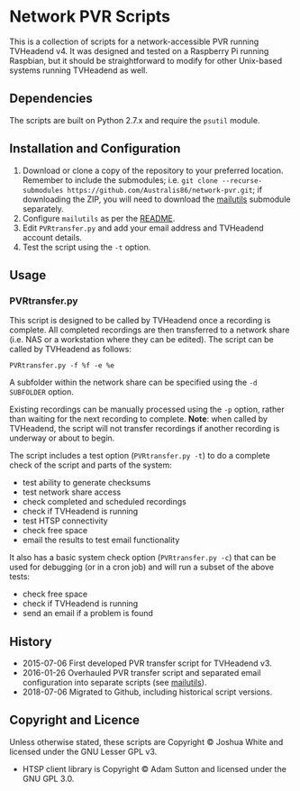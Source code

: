 # Network PVR Scripts
This is a collection of scripts for a network-accessible PVR running TVHeadend v4. It was designed and tested on a Raspberry Pi running Raspbian, but it should be straightforward to modify for other Unix-based systems running TVHeadend as well.

## Dependencies

The scripts are built on Python 2.7.x and require the `psutil` module.

## Installation and Configuration

1. Download or clone a copy of the repository to your preferred location. Remember to include the submodules; i.e. `git clone --recurse-submodules https://github.com/Australis86/network-pvr.git`; if downloading the ZIP, you will need to download the [mailutils](https://github.com/Australis86/mailutils) submodule separately.
2. Configure `mailutils` as per the [README](https://github.com/Australis86/mailutils).
3. Edit `PVRtransfer.py` and add your email address and TVHeadend account details.
4. Test the script using the `-t` option.


## Usage

### PVRtransfer.py

This script is designed to be called by TVHeadend once a recording is complete. All completed recordings are then transferred to a network share (i.e. NAS or a workstation where they can be edited). The script can be called by TVHeadend as follows:

```
PVRtransfer.py -f %f -e %e
```

A subfolder within the network share can be specified using the `-d SUBFOLDER` option.

Existing recordings can be manually processed using the `-p` option, rather than waiting for the next recording to complete. **Note**: when called by TVHeadend, the script will not transfer recordings if another recording is underway or about to begin.

The script includes a test option (`PVRtransfer.py -t`) to do a complete check of the script and parts of the system:

- test ability to generate checksums
- test network share access
- check completed and scheduled recordings
- check if TVHeadend is running
- test HTSP connectivity
- check free space
- email the results to test email functionality

It also has a basic system check option (`PVRtransfer.py -c`) that can be used for debugging (or in a cron job) and will run a subset of the above tests:

- check free space
- check if TVHeadend is running
- send an email if a problem is found


## History

* 2015-07-06 First developed PVR transfer script for TVHeadend v3.
* 2016-01-26 Overhauled PVR transfer script and separated email configuration into separate scripts (see [mailutils](https://github.com/Australis86/mailutils)).
* 2018-07-06 Migrated to Github, including historical script versions.

## Copyright and Licence

Unless otherwise stated, these scripts are Copyright © Joshua White and licensed under the GNU Lesser GPL v3.

* HTSP client library is Copyright © Adam Sutton and licensed under the GNU GPL 3.0.
